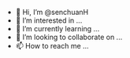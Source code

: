 - 👋 Hi, I’m @senchuanH
- 👀 I’m interested in ...
- 🌱 I’m currently learning ...
- 💞️ I’m looking to collaborate on ...
- 📫 How to reach me ...

<!---
senchuanH/senchuanH is a ✨ special ✨ repository because its `README.md` (this file) appears on your GitHub profile.
You can click the Preview link to take a look at your changes.
--->
